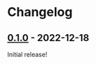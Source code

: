 # Changelog

<!-- https://keepachangelog.com/en/1.0.0/ -->

## [0.1.0] - 2022-12-18

Initial release!

[0.1.0]: https://github.com/langston-barrett/mdlynx/releases/tag/v0.1.0